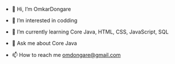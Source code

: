 - 👋 Hi, I’m OmkarDongare
- 👀 I’m interested in codding
- 🌱  I’m currently learning Core Java, HTML, CSS, JavaScript, SQL
- 💬 Ask me about Core Java


- 📫 How to reach me omdongare@gmail.com

<!---
omdongare/omdongare is a ✨ special ✨ repository because its `README.md` (this file) appears on your GitHub profile.
You can click the Preview link to take a look at your changes.
--->
